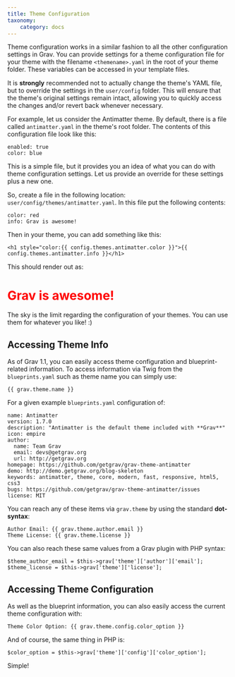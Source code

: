```yaml
---
title: Theme Configuration
taxonomy:
    category: docs
---
```


Theme configuration works in a similar fashion to all the other configuration settings in Grav. You can provide settings for a theme configuration file for your theme with the filename `<themename>.yaml` in the root of your theme folder. These variables can be accessed in your template files.

It is **strongly** recommended not to actually change the theme's YAML file, but to override the settings in the `user/config` folder. This will ensure that the theme's original settings remain intact, allowing you to quickly access the changes and/or revert back whenever necessary.

For example, let us consider the Antimatter theme.  By default, there is a file called `antimatter.yaml` in the theme's root folder. The contents of this configuration file look like this:

```
enabled: true
color: blue
```

This is a simple file, but it provides you an idea of what you can do with theme configuration settings. Let us provide an override for these settings plus a new one.

So, create a file in the following location: `user/config/themes/antimatter.yaml`.  In this file put the following contents:

```
color: red
info: Grav is awesome!
```

Then in your theme, you can add something like this:

```
<h1 style="color:{{ config.themes.antimatter.color }}">{{ config.themes.antimatter.info }}</h1>
```

This should render out as:

<h1 style="color:red">Grav is awesome!</h1>

The sky is the limit regarding the configuration of your themes.  You can use them for whatever you like! :)

## Accessing Theme Info

As of Grav 1.1, you can easily access theme configuration and blueprint-related information.  To access information via Twig from the `blueprints.yaml` such as theme name you can simply use:

```
{{ grav.theme.name }}
```

For a given example `blueprints.yaml` configuration of:

```
name: Antimatter
version: 1.7.0
description: "Antimatter is the default theme included with **Grav**"
icon: empire
author:
  name: Team Grav
  email: devs@getgrav.org
  url: http://getgrav.org
homepage: https://github.com/getgrav/grav-theme-antimatter
demo: http://demo.getgrav.org/blog-skeleton
keywords: antimatter, theme, core, modern, fast, responsive, html5, css3
bugs: https://github.com/getgrav/grav-theme-antimatter/issues
license: MIT
```

You can reach any of these items via `grav.theme` by using the standard **dot-syntax**:

```
Author Email: {{ grav.theme.author.email }}
Theme License: {{ grav.theme.license }}
```

You can also reach these same values from a Grav plugin with PHP syntax:

```
$theme_author_email = $this->grav['theme']['author']['email'];
$theme_license = $this->grav['theme']['license'];
```

## Accessing Theme Configuration

As well as the blueprint information, you can also easily access the current theme configuration with:

```
Theme Color Option: {{ grav.theme.config.color_option }}
```

And of course, the same thing in PHP is:

```
$color_option = $this->grav['theme']['config']['color_option'];
```

Simple!


